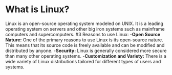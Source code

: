 
# What is Linux?
Linux is an open-source operating system modeled on UNIX. It is a leading operating system on servers and other big iron systems such as mainframe computers and supercomputers.
#3 Reasons to use Linux:
-**Open Source Nature:** One of the primary reasons to use Linux is its open-source nature. This means that its source code is freely available and can be modified and distributed by anyone.
-**Security:** Linux is generally considered more secure than many other operating systems.
-**Customization and Variety:** There is a wide variety of Linux distributions tailored for different types of users and systems.  
